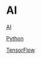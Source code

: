 # AI

[AI](https://github.com/hncgc/AI/blob/master/AI.md)  

[Python](https://github.com/hncgc/AI/blob/master/Python.md)  

[TensorFlow](https://github.com/hncgc/AI/blob/master/TensorFlow.md)  

